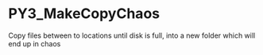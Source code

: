 # PY3_MakeCopyChaos
Copy files between to locations until disk is full, into a new folder which will end up in chaos
